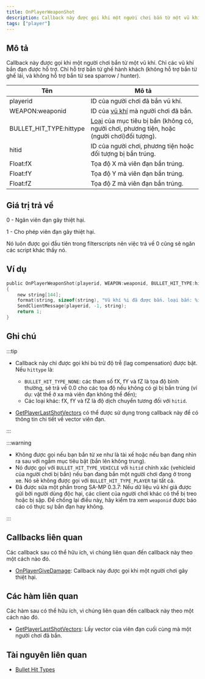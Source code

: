 ```yaml
---
title: OnPlayerWeaponShot
description: Callback này được gọi khi một người chơi bắn từ một vũ khí.
tags: ["player"]
---
```


## Mô tả

Callback này được gọi khi một người chơi bắn từ một vũ khí. Chỉ các vũ khí bắn đạn được hỗ trợ. Chỉ hỗ trợ bắn từ ghế hành khách (không hỗ trợ bắn từ ghế lái, và không hỗ trợ bắn từ sea sparrow / hunter).

| Tên                    | Mô tả                                                                                                          |
|-------------------------|----------------------------------------------------------------------------------------------------------------|
| playerid                | ID của người chơi đã bắn vũ khí.                                                                             |
| WEAPON:weaponid         | ID của [vũ khí](../resources/weaponids) mà người chơi đã bắn.                                                   |
| BULLET_HIT_TYPE:hittype | [Loại](../resources/bullethittypes) của mục tiêu bị bắn (không có, người chơi, phương tiện, hoặc (người chơi)đối tượng). |
| hitid                   | ID của người chơi, phương tiện hoặc đối tượng bị bắn trúng.                                                   |
| Float:fX                | Tọa độ X mà viên đạn bắn trúng.                                                                              |
| Float:fY                | Tọa độ Y mà viên đạn bắn trúng.                                                                              |
| Float:fZ                | Tọa độ Z mà viên đạn bắn trúng.                                                                              |

## Giá trị trả về

0 - Ngăn viên đạn gây thiệt hại.

1 - Cho phép viên đạn gây thiệt hại.

Nó luôn được gọi đầu tiên trong filterscripts nên việc trả về 0 cũng sẽ ngăn các script khác thấy nó.

## Ví dụ

```c
public OnPlayerWeaponShot(playerid, WEAPON:weaponid, BULLET_HIT_TYPE:hittype, hitid, Float:fX, Float:fY, Float:fZ)
{
    new string[144];
    format(string, sizeof(string), "Vũ khí %i đã được bắn. loại bắn: %i   hitid: %i   tọa độ: %f, %f, %f", weaponid, hittype, hitid, fX, fY, fZ);
    SendClientMessage(playerid, -1, string);
    return 1;
}
```

## Ghi chú

:::tip

- Callback này chỉ được gọi khi bù trừ độ trễ (lag compensation) được bật. Nếu `hittype` là:
  - `BULLET_HIT_TYPE_NONE`: các tham số fX, fY và fZ là tọa độ bình thường, sẽ trả về 0.0 cho các tọa độ nếu không có gì bị bắn trúng (ví dụ: vật thể ở xa mà viên đạn không thể đến);
  - Các loại khác: fX, fY và fZ là độ dịch chuyển tương đối với `hitid`.

- [GetPlayerLastShotVectors](../functions/GetPlayerLastShotVectors) có thể được sử dụng trong callback này để có thông tin chi tiết về vector viên đạn.

:::

:::warning

- Không được gọi nếu bạn bắn từ xe như là tài xế hoặc nếu bạn đang nhìn ra sau với ngắm mục tiêu bật (bắn lên không trung).
- Nó được gọi với `BULLET_HIT_TYPE_VEHICLE` với `hitid` chính xác (vehicleid của người chơi bị bắn) nếu bạn đang bắn một người chơi đang ở trong xe. Nó sẽ không được gọi với `BULLET_HIT_TYPE_PLAYER` tại tất cả.
- Đã được sửa một phần trong SA-MP 0.3.7: Nếu dữ liệu vũ khí giả được gửi bởi người dùng độc hại, các client của người chơi khác có thể bị treo hoặc bị sập. Để chống lại điều này, hãy kiểm tra xem `weaponid` được báo cáo có thực sự bắn đạn hay không.

:::

## Callbacks liên quan

Các callback sau có thể hữu ích, vì chúng liên quan đến callback này theo một cách nào đó.

- [OnPlayerGiveDamage](OnPlayerGiveDamage): Callback này được gọi khi một người chơi gây thiệt hại.

## Các hàm liên quan

Các hàm sau có thể hữu ích, vì chúng liên quan đến callback này theo một cách nào đó.

- [GetPlayerLastShotVectors](../functions/GetPlayerLastShotVectors): Lấy vector của viên đạn cuối cùng mà một người chơi đã bắn.

## Tài nguyên liên quan

- [Bullet Hit Types](../resources/bullethittypes)